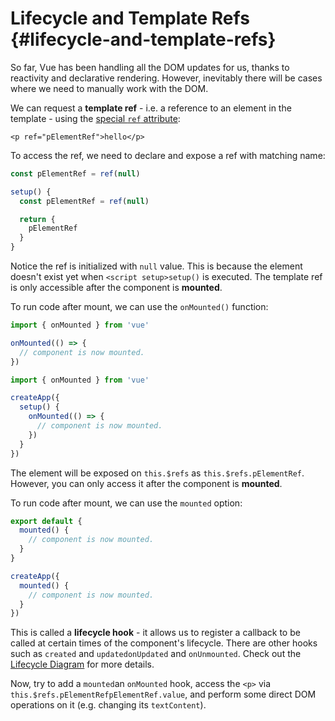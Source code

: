 # Lifecycle and Template Refs {#lifecycle-and-template-refs}

So far, Vue has been handling all the DOM updates for us, thanks to reactivity and declarative rendering. However, inevitably there will be cases where we need to manually work with the DOM.

We can request a **template ref** - i.e. a reference to an element in the template - using the <a target="_blank" href="/api/built-in-special-attributes.html#ref">special `ref` attribute</a>:

```vue-html
<p ref="pElementRef">hello</p>
```

To access the ref, we need to declare<span class="html"> and expose</span> a ref with matching name:

```js
const pElementRef = ref(null)
```

```js
setup() {
  const pElementRef = ref(null)

  return {
    pElementRef
  }
}
```

Notice the ref is initialized with `null` value. This is because the element doesn't exist yet when <span class="sfc">`<script setup>`</span><span class="html">`setup()`</span> is executed. The template ref is only accessible after the component is **mounted**.

To run code after mount, we can use the `onMounted()` function:

```js
import { onMounted } from 'vue'

onMounted(() => {
  // component is now mounted.
})
```

```js
import { onMounted } from 'vue'

createApp({
  setup() {
    onMounted(() => {
      // component is now mounted.
    })
  }
})
```

The element will be exposed on `this.$refs` as `this.$refs.pElementRef`. However, you can only access it after the component is **mounted**.

To run code after mount, we can use the `mounted` option:

```js
export default {
  mounted() {
    // component is now mounted.
  }
}
```

```js
createApp({
  mounted() {
    // component is now mounted.
  }
})
```

This is called a **lifecycle hook** - it allows us to register a callback to be called at certain times of the component's lifecycle. There are other hooks such as <span class="options-api">`created` and `updated`</span><span class="composition-api">`onUpdated` and `onUnmounted`</span>. Check out the <a target="_blank" href="/guide/essentials/lifecycle.html#lifecycle-diagram">Lifecycle Diagram</a> for more details.

Now, try to add <span class="options-api">a `mounted`</span><span class="composition-api">an `onMounted`</span> hook, access the `<p>` via <span class="options-api">`this.$refs.pElementRef`</span><span class="composition-api">`pElementRef.value`</span>, and perform some direct DOM operations on it (e.g. changing its `textContent`).
